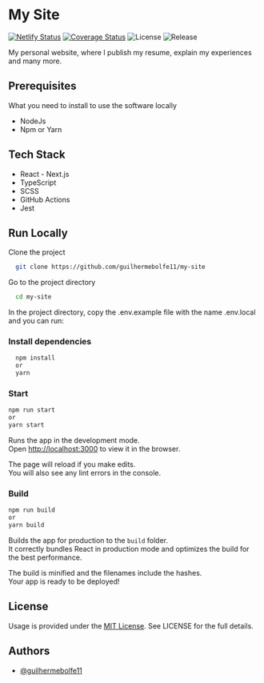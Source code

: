 # My Site

[![Netlify Status](https://api.netlify.com/api/v1/badges/a79e2e75-6b88-4eb9-9e80-b01aec57fdae/deploy-status)](https://app.netlify.com/sites/reverent-agnesi-d90498/deploys) [![Coverage Status](https://coveralls.io/repos/github/guilhermebolfe11/my-site/badge.svg?branch=master)](https://coveralls.io/github/guilhermebolfe11/my-site?branch=master) ![License](https://img.shields.io/badge/license-MIT-blue.svg) ![Release](https://img.shields.io/github/v/release/guilhermebolfe11/my-site)

My personal website, where I publish my resume, explain my experiences and many more.

## Prerequisites

What you need to install to use the software locally

- NodeJs
- Npm or Yarn

## Tech Stack

- React - Next.js
- TypeScript
- SCSS
- GitHub Actions
- Jest

## Run Locally

Clone the project

```sh
  git clone https://github.com/guilhermebolfe11/my-site
```

Go to the project directory

```sh
  cd my-site
```

In the project directory, copy the .env.example file with the name .env.local and you can run:

### Install dependencies

```sh
  npm install
  or
  yarn
```

### Start

```sh
npm run start
or
yarn start
```

Runs the app in the development mode.\
Open [http://localhost:3000](http://localhost:3000) to view it in the browser.

The page will reload if you make edits.\
You will also see any lint errors in the console.

### Build

```sh
npm run build
or
yarn build
```

Builds the app for production to the `build` folder.\
It correctly bundles React in production mode and optimizes the build for the best performance.

The build is minified and the filenames include the hashes.\
Your app is ready to be deployed!

## License

Usage is provided under the [MIT License](https://github.com/guilhermebolfe11/my-site/blob/master/LICENSE). See LICENSE for the full details.

## Authors

- [@guilhermebolfe11](https://www.github.com/guilhermebolfe11)
